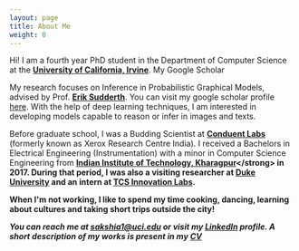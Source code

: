 ```yaml
---
layout: page
title: About Me
weight: 0
---
```


Hi! I am a fourth year PhD student in the Department of Computer Science at the <strong> [University of California, Irvine](https://www.ics.uci.edu/)</strong>. My Google Scholar

My research focuses on Inference in Probabilistic Graphical Models, advised by Prof. <strong> [Erik Sudderth](https://www.ics.uci.edu/~sudderth/)</strong>. You can visit my google scholar profile [here](https://scholar.google.com/citations?hl=en&user=uG2w1coAAAAJ). With the help of deep learning techniques, I am interested in developing models capable to reason or infer in images and texts.

Before graduate school, I was a Budding Scientist at <strong>[Conduent Labs](https://www.conduent.com/innovation/)</strong> (formerly known as Xerox Research Centre India). I received a Bachelors in Electrical Engineering (Instrumentation) with a minor in Computer Science Engineering from <strong> [Indian Institute of Technology, Kharagpur]([http://www.iitkgp.ac.in/](http://www.ee.iitkgp.ac.in/))</strong> in 2017. During that period, I was also a visiting researcher at <strong>[Duke University](https://hal.pratt.duke.edu/)</strong> and an intern at <strong>[TCS Innovation Labs](https://www.tcs.com/research-and-innovation)</strong>.

When I'm not working, I like to spend my time cooking, dancing, learning about cultures and taking short trips outside the city!

<i>You can reach me at <strong>sakshia1@uci.edu</strong> or visit my [LinkedIn](https://www.linkedin.com/in/sakshi-agarwal-6a8b6186) profile. A short description of my works is present in my [CV](Sakshi.pdf) </i>


<font size="-1">
  </font>
